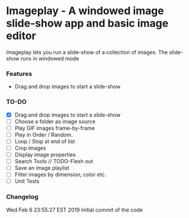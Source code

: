 # Imageplay - A windowed image slide-show app and basic image editor
Imageplay lets you run a slide-show of a collection of images. The slide-show runs in windowed mode

### Features
* Drag and drop images to start a slide-show

### TO-DO
- [X] Drag and drop images to start a slide-show
- [ ] Choose a folder as image source
- [ ] Play GIF images frame-by-frame
- [ ] Play in Order / Random. 
- [ ] Loop / Stop at end of list
- [ ] Crop images
- [ ] Display image properties
- [ ] Search Tools // TODO-Flesh out
- [ ] Save an image playlist
- [ ] Filter images by dimension, color etc.
- [ ] Unit Tests

### Changelog
Wed Feb  6 23:55:27 EST 2019 Initial commit of the code